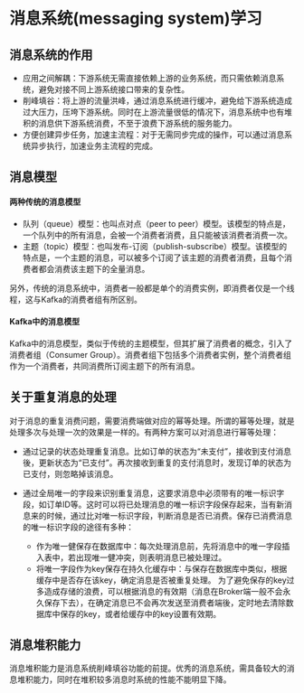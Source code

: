 # 消息系统(messaging system)学习

## 消息系统的作用
- 应用之间解耦：下游系统无需直接依赖上游的业务系统，而只需依赖消息系统，避免对接不同上游系统接口带来的复杂性。
- 削峰填谷：将上游的流量洪峰，通过消息系统进行缓冲，避免给下游系统造成过大压力，压垮下游系统。同时在上游流量很低的情况下，消息系统中也有堆积的消息供下游系统消费，不至于浪费下游系统的服务能力。
- 方便创建异步任务，加速主流程：对于无需同步完成的操作，可以通过消息系统异步执行，加速业务主流程的完成。

## 消息模型
#### 两种传统的消息模型
- 队列（queue）模型：也叫点对点（peer to peer）模型。该模型的特点是，一个队列中的所有消息，会被一个消费者消费，且只能被该消费者消费一次。
- 主题（topic）模型：也叫发布-订阅（publish-subscribe）模型。该模型的特点是，一个主题的消息，可以被多个订阅了该主题的消费者消费，且每个消费者都会消费该主题下的全量消息。

另外，传统的消息系统中，消费者一般都是单个的消费实例，即消费者仅是一个线程，这与Kafka的消费者组有所区别。

#### Kafka中的消息模型
Kafka中的消息模型，类似于传统的主题模型，但其扩展了消费者的概念，引入了消费者组（Consumer Group）。消费者组下包括多个消费者实例，整个消费者组作为一个消费者，共同消费所订阅主题下的所有消息。

## 关于重复消息的处理
对于消息的重复消费问题，需要消费端做对应的幂等处理。所谓的幂等处理，就是处理多次与处理一次的效果是一样的。有两种方案可以对消息进行幂等处理：

- 通过记录的状态处理重复消息。比如订单的状态为“未支付”，接收到支付消息後，更新状态为“已支付”。再次接收到重复的支付消息时，发现订单的状态为已支付，则忽略掉该消息。

- 通过全局唯一的字段来识别重复消息，这要求消息中必须带有的唯一标识字段，如订单ID等。这时可以将已处理消息的唯一标识字段保存起来，当有新消息来的时候，通过比对唯一标识字段，判断消息是否已消费。保存已消费消息的唯一标识字段的途径有多种：
  - 作为唯一健保存在数据库中：每次处理消息前，先将消息中的唯一字段插入表中，若出现唯一健冲突，则表明消息已被处理过。
  - 将唯一字段作为key保存在持久化缓存中：与保存在数据库中类似，根据缓存中是否存在该key，确定消息是否被重复处理。
  为了避免保存的key过多造成存储的浪费，可以根据消息的有效期（消息在Broker端一般不会永久保存下去），在确定消息已不会再次发送至消费者端後，定时地去清除数据库中保存的key，或者给缓存中的key设置有效期。

## 消息堆积能力
消息堆积能力是消息系统削峰填谷功能的前提。优秀的消息系统，需具备较大的消息堆积能力，同时在堆积较多消息时系统的性能不能明显下降。
